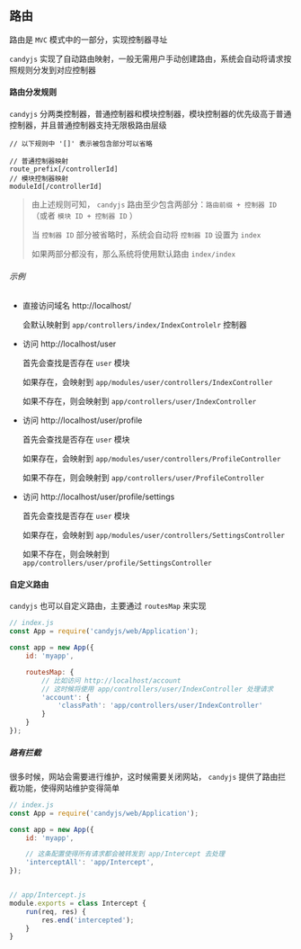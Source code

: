 ## 路由

路由是 `MVC` 模式中的一部分，实现控制器寻址

`candyjs` 实现了自动路由映射，一般无需用户手动创建路由，系统会自动将请求按照规则分发到对应控制器

#### 路由分发规则

`candyjs` 分两类控制器，普通控制器和模块控制器，模块控制器的优先级高于普通控制器，并且普通控制器支持无限极路由层级

```
// 以下规则中 '[]' 表示被包含部分可以省略

// 普通控制器映射
route_prefix[/controllerId]
// 模块控制器映射
moduleId[/controllerId]
```

> 由上述规则可知， `candyjs` 路由至少包含两部分：`路由前缀 + 控制器 ID` （或者 `模块 ID + 控制器 ID` ）
>
> 当 `控制器 ID` 部分被省略时，系统会自动将 `控制器 ID` 设置为 `index`
>
> 如果两部分都没有，那么系统将使用默认路由 `index/index`

###### 示例

+ 直接访问域名 http://localhost/

    会默认映射到 `app/controllers/index/IndexControlelr` 控制器

+ 访问 http://localhost/user

    首先会查找是否存在 `user` 模块

    如果存在，会映射到 `app/modules/user/controllers/IndexController`

    如果不存在，则会映射到 `app/controllers/user/IndexController`

+ 访问 http://localhost/user/profile

    首先会查找是否存在 `user` 模块

    如果存在，会映射到 `app/modules/user/controllers/ProfileController`

    如果不存在，则会映射到 `app/controllers/user/ProfileController`

+ 访问 http://localhost/user/profile/settings

    首先会查找是否存在 `user` 模块

    如果存在，会映射到 `app/modules/user/controllers/SettingsController`

    如果不存在，则会映射到 `app/controllers/user/profile/SettingsController`

#### 自定义路由

`candyjs` 也可以自定义路由，主要通过 `routesMap` 来实现

```javascript
// index.js
const App = require('candyjs/web/Application');

const app = new App({
    id: 'myapp',

    routesMap: {
        // 比如访问 http://localhost/account
        // 这时候将使用 app/controllers/user/IndexController 处理请求
        'account': {
            'classPath': 'app/controllers/user/IndexController'
        }
    }
});
```

##### 路有拦截

很多时候，网站会需要进行维护，这时候需要关闭网站， `candyjs` 提供了路由拦截功能，使得网站维护变得简单

```javascript
// index.js
const App = require('candyjs/web/Application');

const app = new App({
    id: 'myapp',

    // 这条配置使得所有请求都会被转发到 app/Intercept 去处理
    'interceptAll': 'app/Intercept',
});


// app/Intercept.js
module.exports = class Intercept {
    run(req, res) {
        res.end('intercepted');
    }
}
```
